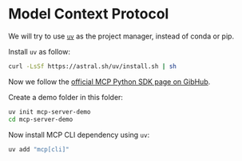 # Model Context Protocol

We will try to use [`uv`](https://docs.astral.sh/uv/) as the project manager, instead of conda or pip.

Install `uv` as follow:
```bash
curl -LsSf https://astral.sh/uv/install.sh | sh
```

Now we follow the [official MCP Python SDK page on GibHub](https://github.com/modelcontextprotocol/python-sdk?tab=readme-ov-file).

Create a demo folder in this folder:
```bash
uv init mcp-server-demo
cd mcp-server-demo
```

Now install MCP CLI dependency using `uv`:
```bash
uv add "mcp[cli]"
```
